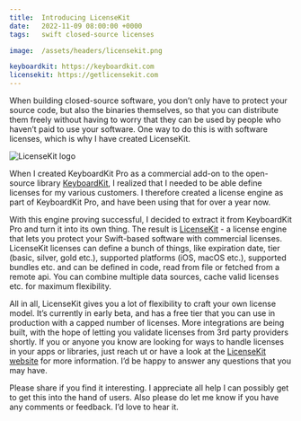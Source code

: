 ```yaml
---
title:  Introducing LicenseKit
date:   2022-11-09 08:00:00 +0000
tags:   swift closed-source licenses

image:  /assets/headers/licensekit.png

keyboardkit: https://keyboardkit.com
licensekit: https://getlicensekit.com
---
```


When building closed-source software, you don’t only have to protect your source code, but also the binaries themselves, so that you can distribute them freely without having to worry that they can be used by people who haven’t paid to use your software. One way to do this is with software licenses, which is why I have created LicenseKit.

![LicenseKit logo]({{page.image}})

When I created KeyboardKit Pro as a commercial add-on to the open-source library [KeyboardKit]({{page.keyboardkit}}), I realized that I needed to be able define licenses for my various customers. I therefore created a license engine as part of KeyboardKit Pro, and have been using that for over a year now.

With this engine proving successful, I decided to extract it from KeyboardKit Pro and turn it into its own thing. The result is [LicenseKit]({{page.licensekit}}) - a license engine that lets you protect your Swift-based software with commercial licenses. LicenseKit licenses can define a bunch of things, like expiration date, tier (basic, silver, gold etc.), supported platforms (iOS, macOS etc.), supported bundles etc. and can be defined in code, read from file or fetched from a remote api. You can combine multiple data sources, cache valid licenses etc. for maximum flexibility.

All in all, LicenseKit gives you a lot of flexibility to craft your own license model. It’s currently in early beta, and has a free tier that you can use in production with a capped number of licenses. More integrations are being built, with the hope of letting you validate licenses from 3rd party providers shortly. If you or anyone you know are looking for ways to handle licenses in your apps or libraries, just reach ut or have a look at the [LicenseKit website]({{page.licensekit}}) for more information. I’d be happy to answer any questions that you may have.

Please share if you find it interesting. I appreciate all help I can possibly get to get this into the hand of users. Also please do let me know if you have any comments or feedback. I’d love to hear it.